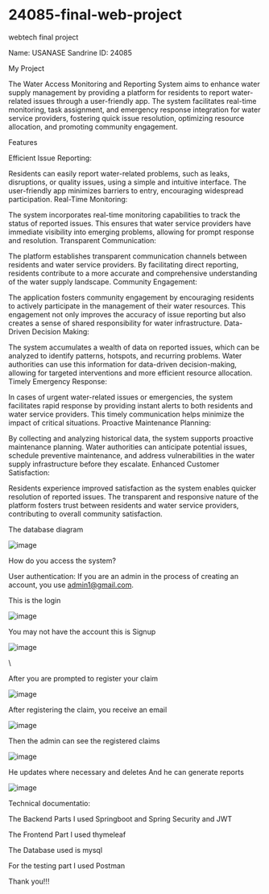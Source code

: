 # 24085-final-web-project
webtech final project

Name: USANASE Sandrine
ID: 24085

My Project

The Water Access Monitoring and Reporting System aims to enhance water supply management by providing a platform for residents to report water-related issues through a user-friendly app. The system facilitates real-time monitoring, task assignment, and emergency response integration for water service providers, fostering quick issue resolution, optimizing resource allocation, and promoting community engagement.

Features

Efficient Issue Reporting:

Residents can easily report water-related problems, such as leaks, disruptions, or quality issues, using a simple and intuitive interface. The user-friendly app minimizes barriers to entry, encouraging widespread participation.
Real-Time Monitoring:

The system incorporates real-time monitoring capabilities to track the status of reported issues. This ensures that water service providers have immediate visibility into emerging problems, allowing for prompt response and resolution.
Transparent Communication:

The platform establishes transparent communication channels between residents and water service providers. By facilitating direct reporting, residents contribute to a more accurate and comprehensive understanding of the water supply landscape.
Community Engagement:

The application fosters community engagement by encouraging residents to actively participate in the management of their water resources. This engagement not only improves the accuracy of issue reporting but also creates a sense of shared responsibility for water infrastructure.
Data-Driven Decision Making:

The system accumulates a wealth of data on reported issues, which can be analyzed to identify patterns, hotspots, and recurring problems. Water authorities can use this information for data-driven decision-making, allowing for targeted interventions and more efficient resource allocation.
Timely Emergency Response:

In cases of urgent water-related issues or emergencies, the system facilitates rapid response by providing instant alerts to both residents and water service providers. This timely communication helps minimize the impact of critical situations.
Proactive Maintenance Planning:

By collecting and analyzing historical data, the system supports proactive maintenance planning. Water authorities can anticipate potential issues, schedule preventive maintenance, and address vulnerabilities in the water supply infrastructure before they escalate.
Enhanced Customer Satisfaction:

Residents experience improved satisfaction as the system enables quicker resolution of reported issues. The transparent and responsive nature of the platform fosters trust between residents and water service providers, contributing to overall community satisfaction.

The database diagram

 ![image](https://github.com/usanase12/24085-final-web-project/assets/146202842/c8b9a930-2e96-4e81-a0f8-00bb089facc0)

 
How do you access the system?

User authentication:
If you are an admin in the process of creating an account, you use admin1@gmail.com.

This is the login

![image](https://github.com/usanase12/24085-final-web-project/assets/146202842/c9552302-6c3e-4ab5-99cc-a6be5987f29b)

You may not have the account this is
Signup

![image](https://github.com/usanase12/24085-final-web-project/assets/146202842/2842fb7a-efa7-48a0-a533-5d12ce61f4e4)

\

After you are prompted to register your claim

![image](https://github.com/usanase12/24085-final-web-project/assets/146202842/c994e6b5-253b-486d-b568-1cfc1aba12ac)

After registering the claim, you receive an email

![image](https://github.com/usanase12/24085-final-web-project/assets/146202842/1fce7fd3-fccb-40ac-8d02-64379411f818)

Then the admin can see the registered claims

 ![image](https://github.com/usanase12/24085-final-web-project/assets/146202842/27676ddb-0a18-46dc-8f37-395894687d1f)

He updates where necessary and deletes
And he can generate reports

 ![image](https://github.com/usanase12/24085-final-web-project/assets/146202842/f62fe106-1692-498d-b7d3-c58e4cb9cdcd)


Technical documentatio:

 The Backend Parts I used Springboot and Spring Security and JWT

The Frontend Part I used thymeleaf

The Database used is mysql

For the testing part I used Postman

Thank you!!!









